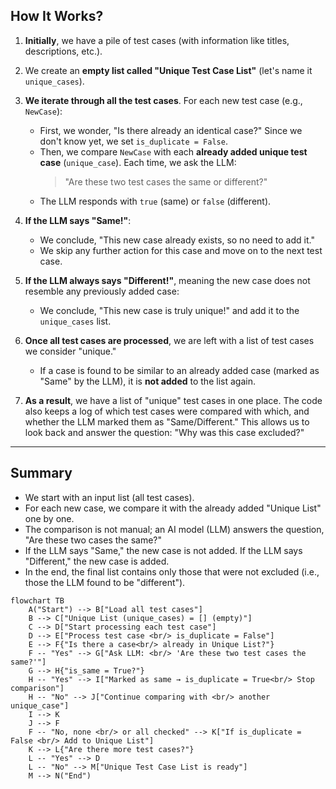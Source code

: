 ## How It Works?

1. **Initially**, we have a pile of test cases (with information like titles, descriptions, etc.).

2. We create an **empty list called "Unique Test Case List"** (let's name it `unique_cases`).

3. **We iterate through all the test cases**. For each new test case (e.g., `NewCase`):  
   - First, we wonder, "Is there already an identical case?" Since we don't know yet, we set `is_duplicate = False`.  
   - Then, we compare `NewCase` with each **already added unique test case** (`unique_case`). Each time, we ask the LLM:  
     > "Are these two test cases the same or different?"  
   - The LLM responds with `true` (same) or `false` (different).  

4. **If the LLM says "Same!"**:  
   - We conclude, "This new case already exists, so no need to add it."  
   - We skip any further action for this case and move on to the next test case.  

5. **If the LLM always says "Different!"**, meaning the new case does not resemble any previously added case:  
   - We conclude, "This new case is truly unique!" and add it to the `unique_cases` list.  

6. **Once all test cases are processed**, we are left with a list of test cases we consider "unique."  
   - If a case is found to be similar to an already added case (marked as "Same" by the LLM), it is **not added** to the list again.  

7. **As a result**, we have a list of "unique" test cases in one place. The code also keeps a log of which test cases were compared with which, and whether the LLM marked them as "Same/Different." This allows us to look back and answer the question: "Why was this case excluded?"

---

## Summary

- We start with an input list (all test cases).  
- For each new case, we compare it with the already added "Unique List" one by one.  
- The comparison is not manual; an AI model (LLM) answers the question, "Are these two cases the same?"  
- If the LLM says "Same," the new case is not added. If the LLM says "Different," the new case is added.  
- In the end, the final list contains only those that were not excluded (i.e., those the LLM found to be "different").

```mermaid
flowchart TB
    A("Start") --> B["Load all test cases"]
    B --> C["Unique List (unique_cases) = [] (empty)"]
    C --> D["Start processing each test case"]
    D --> E["Process test case <br/> is_duplicate = False"]
    E --> F{"Is there a case<br/> already in Unique List?"}
    F -- "Yes" --> G["Ask LLM: <br/> 'Are these two test cases the same?'"]
    G --> H{"is_same = True?"}
    H -- "Yes" --> I["Marked as same → is_duplicate = True<br/> Stop comparison"]
    H -- "No" --> J["Continue comparing with <br/> another unique_case"]
    I --> K
    J --> F
    F -- "No, none <br/> or all checked" --> K["If is_duplicate = False <br/> Add to Unique List"]
    K --> L{"Are there more test cases?"}
    L -- "Yes" --> D
    L -- "No" --> M["Unique Test Case List is ready"]
    M --> N("End")
